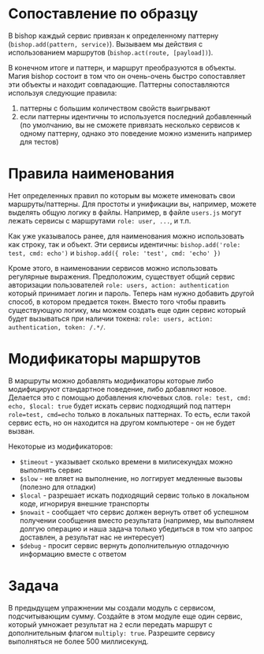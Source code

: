 # Сопоставление по образцу
В bishop каждый сервис привязан к определенному паттерну (`bishop.add(pattern, service)`). Вызываем мы действия с использованием маршрутов (`bishop.act(route, [payload])`).

В конечном итоге и паттерн, и маршрут преобразуются в объекты. Магия bishop состоит в том что он очень-очень быстро сопоставляет эти объекты и находит  совпадающие. Паттерны сопоставляются используя следующие правила:

1) паттерны с большим количеством свойств выигрывают
2) если паттерны идентичны то используется последний добавленный (по умолчанию, вы не сможете привязать несколько сервисов к одному паттерну, однако это поведение можно изменить например для тестов)

# Правила наименования
Нет определенных правил по которым вы можете именовать свои маршруты/паттерны. Для простоты и унификации вы, например, можете выделять общую логику в файлы. Например, в файле `users.js` могут лежать сервисы с маршрутами `role: user, ...`, и т.п.

Как уже указывалось ранее, для наименования можно использовать как строку, так и объект. Эти сервисы идентичны: `bishop.add('role: test, cmd: echo')` и `bishop.add({ role: 'test', cmd: 'echo' })`

Кроме этого, в наименовании сервисов можно использовать регулярные выражения. Предположим, существует общий сервис авторизации пользователей `role: users, action: authentication` который принимает логин и пароль. Теперь нам нужно добавить другой способ, в котором предается токен. Вместо того чтобы править существующую логику, мы можем создать еще один сервис который будет вызываться при наличии токена: `role: users, action: authentication, token: /.*/`.

# Модификаторы маршрутов
В маршруты можно добавлять модификаторы которые либо модифицируют стандартное поведение, либо добавляют новое. Делается это с помощью добавления ключевых слов. `role: test, cmd: echo, $local: true` будет искать сервис подходящий под паттерн `role=test, cmd=echo` только в локальных паттернах. То есть, если такой сервис есть, но он находится на другом компьютере - он не будет вызван.

Некоторые из модификаторов:

* `$timeout` - указывает сколько времени в милисекундах можно выполнять сервис
* `$slow` - не вляет на выполнение, но логгирует медленные вызовы (полезно для отладки)
* `$local` - разрешает искать подходящий сервис только в локальном коде, игнорируя внешние транспорты
* `$nowait` - сообщает что сервис должен вернуть ответ об успешном получении сообщения вместо результата (например, мы выполняем долгую операцию и наша задача только убедиться в том что запрос доставлен, а результат нас не интересует)
* `$debug` - просит сервис вернуть дополнительную отладочную информацию вместе с ответом


# Задача
В предыдущем упражнении мы создали модуль с сервисом, подсчитывающим сумму. Создайте в этом модуле еще один сервис, который умножает результат на `2` если передать маршрут с дополнительным флагом `multiply: true`. Разрешите сервису выполняться не более 500 миллисекунд.
